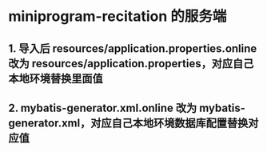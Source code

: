 # miniprogram-recitation 的服务端
## 1. 导入后 resources/application.properties.online 改为 resources/application.properties，对应自己本地环境替换里面值
## 2. mybatis-generator.xml.online 改为 mybatis-generator.xml，对应自己本地环境数据库配置替换对应值